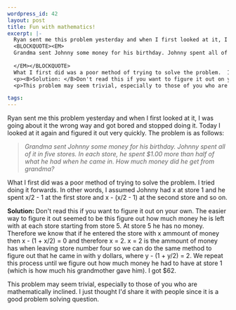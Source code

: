 ```yaml
--- 
wordpress_id: 42
layout: post
title: Fun with mathematics!
excerpt: |-
  Ryan sent me this problem yesterday and when I first looked at it, I was going about it the wrong way and got bored and stopped doing it.  Today I looked at it again and figured it out very quickly.  The problem is as follows:
  <BLOCKQUOTE><EM>
  Grandma sent Johnny some money for his birthday. Johnny spent all of it in five stores. In each store, he spent $1.00 more than half of what he had when he came in. How much money did he get from grandma? 
  
  </EM></BLOCKQUOTE>
  What I first did was a poor method of trying to solve the problem.  I tried doing it forwards.  In other words, I assumed Johnny had x at store 1 and he spent x/2 - 1 at the first store and x - (x/2 - 1) at the second store and so on.  
  <p><B>Solution: </B>Don't read this if you want to figure it out on your own.  The easier way to figure it out seemed to be this figure out how much money he is left with at each store starting from store 5.  At store 5 he has no money.  Therefore we know that if he entered the store with x ammount of money then x - (1 + x/2) = 0 and therefore x = 2.  x = 2 is the ammount of money has when leaving store number four so we can do the same method to figure out that he came in with y dollars, where y - (1 + y/2) = 2.  We repeat this process until we figure out how much money he had to have at store 1 (which is how much his grandmother gave him).  I got $62.
  <p>This problem may seem trivial, especially to those of you who are mathematically inclined.  I just thought I'd share it with people since it is a good problem solving question.

tags: 
---
```


Ryan sent me this problem yesterday and when I first looked at it, I was going about it the wrong way and got bored and stopped doing it.  Today I looked at it again and figured it out very quickly.  The problem is as follows:
<BLOCKQUOTE><EM>
Grandma sent Johnny some money for his birthday. Johnny spent all of it in five stores. In each store, he spent $1.00 more than half of what he had when he came in. How much money did he get from grandma? 

</EM></BLOCKQUOTE>
What I first did was a poor method of trying to solve the problem.  I tried doing it forwards.  In other words, I assumed Johnny had x at store 1 and he spent x/2 - 1 at the first store and x - (x/2 - 1) at the second store and so on.  
<p><B>Solution: </B>Don't read this if you want to figure it out on your own.  The easier way to figure it out seemed to be this figure out how much money he is left with at each store starting from store 5.  At store 5 he has no money.  Therefore we know that if he entered the store with x ammount of money then x - (1 + x/2) = 0 and therefore x = 2.  x = 2 is the ammount of money has when leaving store number four so we can do the same method to figure out that he came in with y dollars, where y - (1 + y/2) = 2.  We repeat this process until we figure out how much money he had to have at store 1 (which is how much his grandmother gave him).  I got $62.
<p>This problem may seem trivial, especially to those of you who are mathematically inclined.  I just thought I'd share it with people since it is a good problem solving question.
